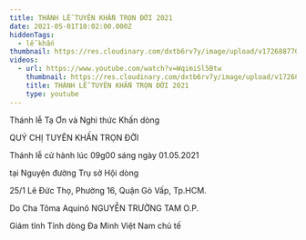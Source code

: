 ```yaml
---
title: THÁNH LỄ TUYÊN KHẤN TRỌN ĐỜI 2021
date: 2021-05-01T10:02:00.000Z
hiddenTags:
  - lễ khấn
thumbnail: https://res.cloudinary.com/dxtb6rv7y/image/upload/v1726887709/khan_dong_2021_mahs9n.jpg
videos:
  - url: https://www.youtube.com/watch?v=WqimiSl5Btw
    thumbnail: https://res.cloudinary.com/dxtb6rv7y/image/upload/v1726887520/le_khan_2022_mymp2c.jpg
    title: THÁNH LỄ TUYÊN KHẤN TRỌN ĐỜI 2021
    type: youtube
---
```

Thánh lễ Tạ Ơn và Nghi thức Khấn dòng

QUÝ CHỊ TUYÊN KHẤN TRỌN ĐỜI

Thánh lễ cử hành lúc 09g00 sáng ngày 01.05.2021

tại Nguyện đường Trụ sở Hội dòng

25/1 Lê Đức Thọ, Phường 16, Quận Gò Vấp, Tp.HCM.

Do Cha Tôma Aquinô NGUYỄN TRƯỜNG TAM O.P.

Giám tỉnh Tỉnh dòng Đa Minh Việt Nam chủ tế
